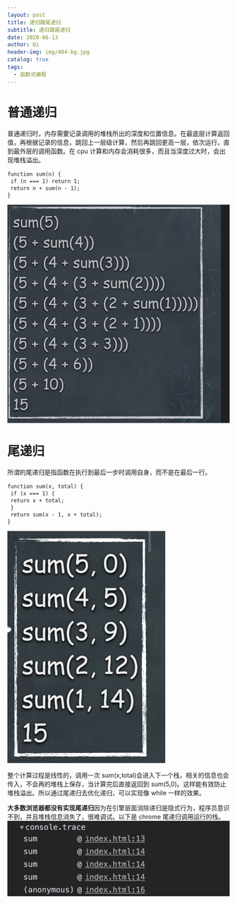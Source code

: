 ```yaml
---
layout: post
title: 递归跟尾递归
subtitle: 递归跟尾递归
date: 2020-06-13
author: Qi
header-img: img/404-bg.jpg
catalog: true
tags:
  - 函数式编程
---
```


# 普通递归

普通递归时，内存需要记录调用的堆栈所出的深度和位置信息。在最底层计算返回值，再根据记录的信息，跳回上一层级计算，然后再跳回更高一层，依次运行，直到最外层的调用函数。在 cpu 计算和内存会消耗很多，而且当深度过大时，会出现堆栈溢出。

```
function sum(n) {
 if (n === 1) return 1;
 return n + sum(n - 1);
}
```

![Image text](../img/WechatIMG20.png)

# 尾递归

所谓的尾递归是指函数在执行到最后一步时调用自身，而不是在最后一行。

```
function sum(x, total) {
 if (x === 1) {
 return x + total;
 }
 return sum(x - 1, x + total);
}
```

![Image text](../img/WechatIMG21.png)

整个计算过程是线性的，调用一次 sum(x,total)会进入下一个栈，相关的信息也会传入，不会再的堆栈上保存，当计算完后直接返回到 sum(5,0)。这样能有效防止堆栈溢出。所以通过尾递归去优化递归，可以实现像 while 一样的效果。

**大多数浏览器都没有实现尾递归**因为在引擎层面消除递归是隐式行为，程序员意识不到，并且堆栈信息消失了，很难调试。以下是 chrome 尾递归调用运行的栈。
![Image text](../img/WechatIMG23.png)
